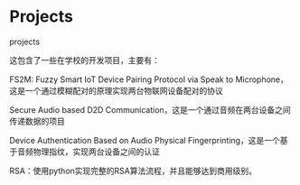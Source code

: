 # Projects
projects

这包含了一些在学校的开发项目，主要有：

FS2M: Fuzzy Smart IoT Device Pairing Protocol via Speak to Microphone，这是一个通过模糊配对的原理实现两台物联网设备配对的协议

Secure Audio based D2D Communication，这是一个通过音频在两台设备之间传递数据的项目

Device Authentication Based on Audio Physical Fingerprinting，这是一个基于音频物理指纹，实现两台设备之间的认证

RSA：使用python实现完整的RSA算法流程，并且能够达到商用级别。
